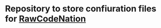 # Repository to store confiuration files for [RawCodeNation](https:/github.com/notnulldev/raw-code-nation)
